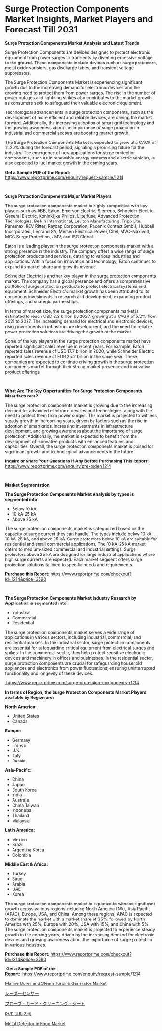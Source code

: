 <p><h1>Surge Protection Components Market Insights, Market Players and Forecast Till 2031</h1></p><p><strong>Surge Protection Components Market Analysis and Latest Trends</strong></p>
<p><p>Surge Protection Components are devices designed to protect electronic equipment from power surges or transients by diverting excessive voltage to the ground. These components include devices such as surge protectors, metal oxide varistors, gas discharge tubes, and transient voltage suppressors.</p><p>The Surge Protection Components Market is experiencing significant growth due to the increasing demand for electronic devices and the growing need to protect them from power surges. The rise in the number of power outages and lightning strikes also contributes to the market growth as consumers seek to safeguard their valuable electronic equipment.</p><p>Technological advancements in surge protection components, such as the development of more efficient and reliable devices, are driving the market forward. Additionally, the increasing adoption of smart grid technology and the growing awareness about the importance of surge protection in industrial and commercial sectors are boosting market growth.</p><p>The Surge Protection Components Market is expected to grow at a CAGR of 11.20% during the forecast period, signaling a promising future for the industry. The emergence of new applications for surge protection components, such as in renewable energy systems and electric vehicles, is also expected to fuel market growth in the coming years.</p></p>
<p><strong>Get a Sample PDF of the Report:&nbsp;</strong> <a href="https://www.reportprime.com/enquiry/request-sample/1214">https://www.reportprime.com/enquiry/request-sample/1214</a></p>
<p>&nbsp;</p>
<p><strong>Surge Protection Components Major Market Players</strong></p>
<p><p>The surge protection components market is highly competitive with key players such as ABB, Eaton, Emerson Electric, Siemens, Schneider Electric, General Electric, Koninklijke Philips, Littelfuse, Advanced Protection Technologies, Belkin International, Leviton Manufacturing, Tripp Lite, Panamax, REV Ritter, Raycap Corporation, Phoenix Contact GmbH, Hubbell Incorporated, Legrand SA, Mersen Electrical Power, Citel, MVC-Maxivolt, MCG Surge Protection, JMV, and ISG Global.</p><p>Eaton is a leading player in the surge protection components market with a strong presence in the industry. The company offers a wide range of surge protection products and services, catering to various industries and applications. With a focus on innovation and technology, Eaton continues to expand its market share and grow its revenue.</p><p>Schneider Electric is another key player in the surge protection components market. The company has a global presence and offers a comprehensive portfolio of surge protection products to protect electrical systems and equipment. Schneider Electric's market growth has been attributed to its continuous investments in research and development, expanding product offerings, and strategic partnerships.</p><p>In terms of market size, the surge protection components market is estimated to reach USD 2.3 billion by 2027, growing at a CAGR of 5.2% from 2021 to 2027. The increasing demand for electrical and electronic devices, rising investments in infrastructure development, and the need for reliable power protection solutions are driving the growth of the market.</p><p>Some of the key players in the surge protection components market have reported significant sales revenue in recent years. For example, Eaton reported sales revenue of USD 17.7 billion in 2020, while Schneider Electric reported sales revenue of EUR 25.2 billion in the same year. These companies are expected to continue driving growth in the surge protection components market through their strong market presence and innovative product offerings.</p></p>
<p>&nbsp;</p>
<p><strong>What Are The Key Opportunities For Surge Protection Components Manufacturers?</strong></p>
<p><p>The surge protection components market is growing due to the increasing demand for advanced electronic devices and technologies, along with the need to protect them from power surges. The market is projected to witness steady growth in the coming years, driven by factors such as the rise in adoption of smart grids, increasing investments in infrastructure development, and growing awareness about the importance of surge protection. Additionally, the market is expected to benefit from the development of innovative products with enhanced features and capabilities. Overall, the surge protection components market is poised for significant growth and technological advancements in the future.</p></p>
<p><strong>Inquire or Share Your Questions If Any Before Purchasing This Report:</strong> <a href="https://www.reportprime.com/enquiry/pre-order/1214">https://www.reportprime.com/enquiry/pre-order/1214</a></p>
<p>&nbsp;</p>
<p><strong>Market Segmentation</strong></p>
<p><strong>The Surge Protection Components Market Analysis by types is segmented into:</strong></p>
<p><ul><li>Below 10 kA</li><li>10 kA-25 kA</li><li>Above 25 kA</li></ul></p>
<p><p>The surge protection components market is categorized based on the capacity of surge current they can handle. The types include below 10 kA, 10 kA-25 kA, and above 25 kA. Surge protectors below 10 kA are suitable for residential and small commercial applications. The 10 kA-25 kA market caters to medium-sized commercial and industrial settings. Surge protectors above 25 kA are designed for large industrial applications where high surge currents are expected. Each market segment offers surge protection solutions tailored to specific needs and requirements.</p></p>
<p><strong>Purchase this Report:&nbsp;</strong><a href="https://www.reportprime.com/checkout?id=1214&price=3590">https://www.reportprime.com/checkout?id=1214&price=3590</a></p>
<p>&nbsp;</p>
<p><strong>The Surge Protection Components Market Industry Research by Application is segmented into:</strong></p>
<p><ul><li>Industrial</li><li>Commercial</li><li>Residential</li></ul></p>
<p><p>The surge protection components market serves a wide range of applications in various sectors, including industrial, commercial, and residential markets. In the industrial sector, surge protection components are essential for safeguarding critical equipment from electrical surges and spikes. In the commercial sector, they help protect sensitive electronic devices and machinery in offices and businesses. In the residential sector, surge protection components are crucial for safeguarding household appliances and electronics from power fluctuations, ensuring uninterrupted functionality and longevity of these devices.</p></p>
<p><a href="https://www.reportprime.com/surge-protection-components-r1214">&nbsp;https://www.reportprime.com/surge-protection-components-r1214</a></p>
<p><strong>In terms of Region, the Surge Protection Components Market Players available by Region are:</strong></p>
<p>
    <p> <strong> North America: </strong>
        <ul>
            <li>United States</li>
            <li>Canada</li>
        </ul>
        </p> 
    <p> <strong> Europe: </strong>
        <ul>
            <li>Germany</li>
            <li>France</li>
            <li>U.K.</li>
            <li>Italy</li>
            <li>Russia</li>
        </ul>
        </p> 
    <p> <strong> Asia-Pacific: </strong>
        <ul>
            <li>China</li>
            <li>Japan</li>
            <li>South Korea</li>
            <li>India</li>
            <li>Australia</li>
            <li>China Taiwan</li>
            <li>Indonesia</li>
            <li>Thailand</li>
            <li>Malaysia</li>
        </ul>
        </p> 
    <p> <strong> Latin America: </strong>
        <ul>
            <li>Mexico</li>
            <li>Brazil</li>
            <li>Argentina Korea</li>
            <li>Colombia</li>
        </ul>
        </p> 
    <p> <strong> Middle East & Africa: </strong>
        <ul>
            <li>Turkey</li>
            <li>Saudi</li>
            <li>Arabia</li>
            <li>UAE</li>
            <li>Korea</li>
        </ul>
    </p>
    </p>
<p><p>The surge protection components market is expected to witness significant growth across various regions including North America (NA), Asia Pacific (APAC), Europe, USA, and China. Among these regions, APAC is expected to dominate the market with a market share of 35%, followed by North America with 25%, Europe with 20%, USA with 15%, and China with 5%. The surge protection components market is projected to experience steady growth in the coming years, driven by the increasing demand for electronic devices and growing awareness about the importance of surge protection in various industries.</p></p>
<p><strong>Purchase this Report: </strong><a href="https://www.reportprime.com/checkout?id=1214&price=3590">https://www.reportprime.com/checkout?id=1214&price=3590</a></p>
<p>&nbsp;<strong>Get a Sample PDF of the Report:&nbsp;&nbsp;</strong><a href="https://www.reportprime.com/enquiry/request-sample/1214">https://www.reportprime.com/enquiry/request-sample/1214</a></p>
<p><strong></strong></p>
<p><p><a href="https://medium.com/@maudeefields042024/marine-boiler-and-steam-turbine-generator-market-size-share-analysis-growth-trends-forecasts-a399b3596291">Marine Boiler and Steam Turbine Generator Market</a></p><p><a href="https://medium.com/@frankfurter35566/2024%E5%B9%B4%E3%81%8B%E3%82%892031%E5%B9%B4%E3%81%BE%E3%81%A7%E3%81%AE%E6%9C%9F%E9%96%93%E3%81%AB%E3%81%8A%E3%81%91%E3%82%8B%E3%83%AC%E3%83%BC%E3%83%80%E3%83%BC%E3%82%BB%E3%83%B3%E3%82%B5%E3%83%BC%E5%B8%82%E5%A0%B4%E3%82%B7%E3%82%A7%E3%82%A2%E3%81%A8%E7%AB%B6%E4%BA%89%E7%92%B0%E5%A2%83%E3%81%AB%E9%96%A2%E3%81%99%E3%82%8B%E6%B4%9E%E5%AF%9F-1978b8810109">レーダーセンサー</a></p><p><a href="https://github.com/NikitaBruen/Market-Research-Report-List-1/blob/main/886354212362.md">プローブ・カード・クリーニング・シート</a></p><p><a href="https://github.com/CliftonFisher9067/Market-Research-Report-List-2/blob/main/958864815949.md">PVD 코팅 장비</a></p><p><a href="https://github.com/DeonteStanton2023/Market-Research-Report-List-2/blob/main/metal-detector-in-food-market.md">Metal Detector in Food Market</a></p></p>